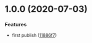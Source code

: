 # 1.0.0 (2020-07-03)


### Features

* first publish ([11886f7](https://github.com/harrysolovay/constructor-chain/commit/11886f74045933f44e69ce205f4cdd0ad9b88ca7))

